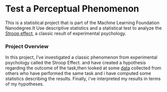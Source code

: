 <h1>Test a Perceptual Phenomenon</h1>
This is a statistical project that is part of the Machine Learning Foundation Nanodegree.It Use descriptive statistics and a statistical test to analyze the <a href="https://en.wikipedia.org/wiki/Stroop_effect">Stroop effect</a>, a classic result of experimental psychology.</p>

<h3>Project Overview</h3>
In this project, I've investigated a classic phenomenon from experimental psychology called the Stroop Effect. and have created a hypothesis regarding the outcome of the task,then looked at some <a href="stroopdata.csv">data</a> collected from others who have performed the same task and i have computed some statistics describing the results. Finally, i've interpreted my results in terms of my hypotheses.</p
>

